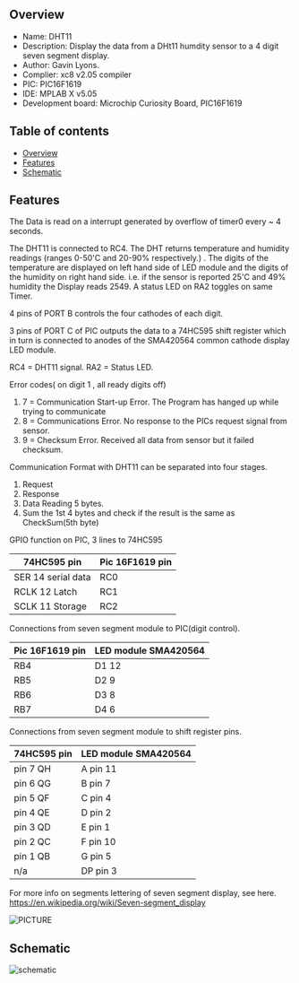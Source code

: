 
Overview
--------------------------------------------
* Name: DHT11
* Description: Display the data from a DHt11 humdity sensor to 
a 4 digit seven segment display.
* Author: Gavin Lyons.
* Complier: xc8 v2.05 compiler
* PIC: PIC16F1619 
* IDE:  MPLAB X v5.05
* Development board: Microchip Curiosity Board, PIC16F1619

Table of contents
---------------------------

  * [Overview](#overview)
  * [Features](#features)
  * [Schematic](#schematic)
  
Features
----------------------

The Data is read on a interrupt generated by overflow of timer0
every ~ 4  seconds.

The DHT11 is connected to RC4.
The DHT returns temperature and humidity readings (ranges 0-50'C and 20-90% respectively.) . 
The digits of the temperature are displayed on left hand side of LED module and
the digits of the humidity on right hand side. 
i.e. if the sensor is reported 25'C and 49% humidity the Display reads 2549.
A status LED on RA2 toggles on same Timer.

4 pins of PORT B controls the four cathodes of each digit.

3 pins of PORT C of PIC outputs the data to a 74HC595 shift register which in 
turn is connected to anodes of the SMA420564 common cathode display LED module.


RC4 = DHT11 signal.
RA2 = Status LED.

Error codes( on digit 1 , all ready digits off)

1. 7 = Communication Start-up Error. The Program has hanged up while trying to communicate
2. 8 = Communications Error. No response to the PICs request signal from sensor.
3. 9 = Checksum Error. Received all data from sensor but it failed checksum.

Communication Format with DHT11 can be separated into four stages.

1. Request
2. Response
3. Data Reading 5 bytes.
4. Sum the 1st 4 bytes and check if the result is the same as CheckSum(5th byte)


GPIO function on PIC, 3 lines to 74HC595

| 74HC595 pin  | Pic 16F1619 pin |
| ------ | ------ |
| SER  14 serial data | RC0 |
| RCLK 12 Latch | RC1 |
| SCLK 11 Storage | RC2 |

Connections from seven segment module to PIC(digit control).

| Pic 16F1619 pin  | LED module SMA420564 |
| ------ | ------ |
| RB4  | D1 12 |
| RB5 | D2 9 |
| RB6  | D3 8 |
| RB7  | D4 6 |

Connections from seven segment module to shift register pins.

| 74HC595 pin  | LED module SMA420564 |
| ------ | ------ |
| pin 7 QH | A pin 11 |
| pin 6 QG | B pin 7 |
| pin 5 QF | C pin 4 |
| pin 4 QE | D pin 2|
| pin 3 QD | E pin 1|
| pin 2 QC | F pin 10|
| pin 1 QB | G pin 5 |
| n/a | DP pin 3 |

For more info on segments lettering  of seven segment display, see here.
https://en.wikipedia.org/wiki/Seven-segment_display

![PICTURE](https://github.com/gavinlyonsrepo/pic_16F1619_projects/blob/master/images/7segpinout.png)

Schematic
------------------------

![schematic](https://github.com/gavinlyonsrepo/pic_16F1619_projects/blob/master/images/DHT11.png)
